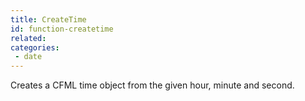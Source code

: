 ```yaml
---
title: CreateTime
id: function-createtime
related:
categories:
 - date
---
```


Creates a CFML time object from the given hour, minute and second.